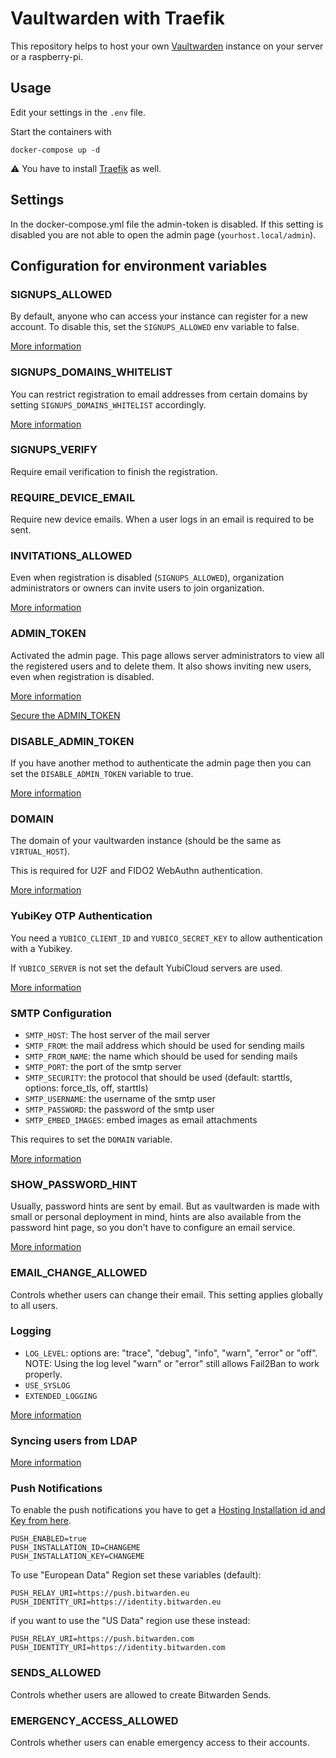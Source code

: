 # Vaultwarden with Traefik

This repository helps to host your own [Vaultwarden](https://github.com/dani-garcia/vaultwarden) instance on your
server or a raspberry-pi.

## Usage

Edit your settings in the `.env` file.

Start the containers with

```shell
docker-compose up -d
```

:warning: You have to install [Traefik](https://github.com/erkenes/docker-traefik) as well. 

## Settings

In the docker-compose.yml file the admin-token is disabled. If this setting is disabled you are not able to open the
admin page (`yourhost.local/admin`).

## Configuration for environment variables

### SIGNUPS_ALLOWED

By default, anyone who can access your instance can register for a new account. To disable this, set the
`SIGNUPS_ALLOWED` env variable to false.

[More information](https://github.com/dani-garcia/vaultwarden/wiki/Disable-registration-of-new-users)

### SIGNUPS_DOMAINS_WHITELIST

You can restrict registration to email addresses from certain domains by setting `SIGNUPS_DOMAINS_WHITELIST` accordingly.

[More information](https://github.com/dani-garcia/vaultwarden/wiki/Disable-registration-of-new-users#restricting-registrations-to-certain-email-domains)

### SIGNUPS_VERIFY

Require email verification to finish the registration.

### REQUIRE_DEVICE_EMAIL

Require new device emails. When a user logs in an email is required to be sent.

### INVITATIONS_ALLOWED

Even when registration is disabled (`SIGNUPS_ALLOWED`), organization administrators or owners can invite users to join
organization.

[More information](https://github.com/dani-garcia/vaultwarden/wiki/Disable-invitations)

### ADMIN_TOKEN

Activated the admin page. This page allows server administrators to view all the registered users and to delete them. It
also shows inviting
new users, even when registration is disabled.

[More information](https://github.com/dani-garcia/vaultwarden/wiki/Enabling-admin-page)

[Secure the ADMIN_TOKEN](https://github.com/dani-garcia/vaultwarden/wiki/Enabling-admin-page#secure-the-admin_token)

### DISABLE_ADMIN_TOKEN

If you have another method to authenticate the admin page then you can set the `DISABLE_ADMIN_TOKEN` variable to true.

[More information](https://github.com/dani-garcia/vaultwarden/wiki/Disable-admin-token)

### DOMAIN

The domain of your vaultwarden instance (should be the same as `VIRTUAL_HOST`).

This is required for U2F and FIDO2 WebAuthn authentication.

[More information](https://github.com/dani-garcia/vaultwarden/wiki/Enabling-U2F-%28and-FIDO2-WebAuthn%29-authentication)

### YubiKey OTP Authentication

You need a `YUBICO_CLIENT_ID` and `YUBICO_SECRET_KEY` to allow authentication with a Yubikey.

If `YUBICO_SERVER` is not set the default YubiCloud servers are used.

[More information](https://github.com/dani-garcia/vaultwarden/wiki/Enabling-Yubikey-OTP-authentication)

### SMTP Configuration

- `SMTP_HOST`: The host server of the mail server
- `SMTP_FROM`: the mail address which should be used for sending mails
- `SMTP_FROM_NAME`: the name which should be used for sending mails
- `SMTP_PORT`: the port of the smtp server
- `SMTP_SECURITY`: the protocol that should be used (default: starttls, options: force_tls, off, starttls)
- `SMTP_USERNAME`: the username of the smtp user
- `SMTP_PASSWORD`: the password of the smtp user
- `SMTP_EMBED_IMAGES`: embed images as email attachments

This requires to set the `DOMAIN` variable.

[More information](https://github.com/dani-garcia/vaultwarden/wiki/SMTP-Configuration)

### SHOW_PASSWORD_HINT

Usually, password hints are sent by email. But as vaultwarden is made with small or personal deployment in mind,
hints are also available from the password hint page, so you don't have to configure an email service.

[More information](https://github.com/dani-garcia/vaultwarden/wiki/Password-hint-display)

### EMAIL_CHANGE_ALLOWED

Controls whether users can change their email. This setting applies globally to all users.


### Logging

- `LOG_LEVEL`: options are: "trace", "debug", "info", "warn", "error" or "off". NOTE: Using the log level "warn" or "error" still allows Fail2Ban to work properly.
- `USE_SYSLOG`
- `EXTENDED_LOGGING`

[More information](https://github.com/dani-garcia/vaultwarden/wiki/Logging)

### Syncing users from LDAP 

[More information](https://github.com/dani-garcia/vaultwarden/wiki/Syncing-users-from-LDAP)

### Push Notifications

To enable the push notifications you have to get a [Hosting Installation id and Key from here](https://bitwarden.com/host/).

```text
PUSH_ENABLED=true
PUSH_INSTALLATION_ID=CHANGEME
PUSH_INSTALLATION_KEY=CHANGEME
```

To use "European Data" Region set these variables (default):

```text
PUSH_RELAY_URI=https://push.bitwarden.eu
PUSH_IDENTITY_URI=https://identity.bitwarden.eu
```

if you want to use the "US Data" region use these instead:

```text
PUSH_RELAY_URI=https://push.bitwarden.com
PUSH_IDENTITY_URI=https://identity.bitwarden.com
```

### SENDS_ALLOWED

Controls whether users are allowed to create Bitwarden Sends.

### EMERGENCY_ACCESS_ALLOWED

Controls whether users can enable emergency access to their accounts.
